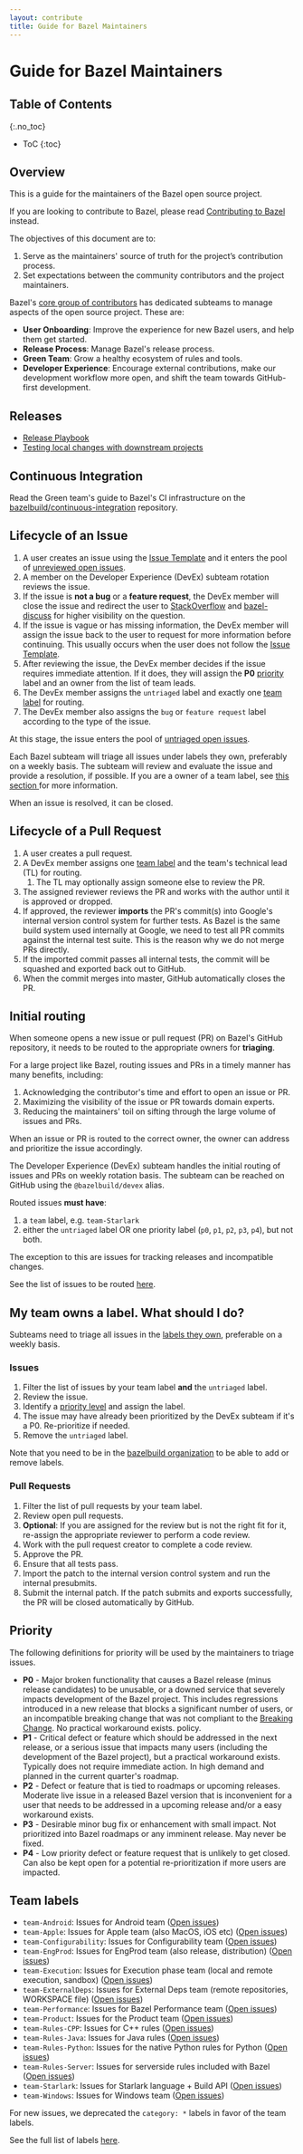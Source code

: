 ```yaml
---
layout: contribute
title: Guide for Bazel Maintainers
---
```


# Guide for Bazel Maintainers

## Table of Contents
{:.no_toc}

* ToC 
{:toc}

## Overview

This is a guide for the maintainers of the Bazel open source project.

If you are looking to contribute to Bazel, please read [Contributing to
Bazel](/contributing.html) instead.

The objectives of this document are to:

1. Serve as the maintainers' source of truth for the project’s contribution
   process.
1. Set expectations between the community contributors and the project
   maintainers.

Bazel's [core group of contributors](/governance.html) has dedicated subteams to
manage aspects of the open source project. These are:

* **User Onboarding**: Improve the experience for new Bazel users, and help them
  get started.
* **Release Process**: Manage Bazel's release process.
* **Green Team**: Grow a healthy ecosystem of rules and tools.
* **Developer Experience**: Encourage external contributions, make our
  development workflow more open, and shift the team towards GitHub-first
  development.

## Releases

* [Release Playbook](https://github.com/bazelbuild/continuous-integration/blob/master/docs/release-playbook.md)
* [Testing local changes with downstream projects](https://github.com/bazelbuild/continuous-integration/blob/master/docs/downstream-testing.md)

## Continuous Integration

Read the Green team's guide to Bazel's CI infrastructure on the
[bazelbuild/continuous-integration](https://github.com/bazelbuild/continuous-integration/blob/master/buildkite/README.md)
repository.

## Lifecycle of an Issue

1. A user creates an issue using the [Issue
   Template](https://github.com/bazelbuild/bazel/blob/master/ISSUE_TEMPLATE.md)
   and it enters the pool of [unreviewed open
   issues](https://github.com/bazelbuild/bazel/issues?utf8=%E2%9C%93&q=is%3Aissue+is%3Aopen+-label%3Auntriaged+-label%3Ap2+-label%3Ap1+-label%3Ap3+-label%3Ap4+-label%3Ateam-Starlark+-label%3Ateam-Rules-CPP+-label%3Ateam-Rules-Java+-label%3Ateam-Engprod++-label%3Ateam-Execution+-label%3Ateam-Product+-label%3Ateam-Android+-label%3Ateam-Apple+-label%3Ateam-ExternalDeps+-label%3Ateam-Configurability++-label%3Ateam-Performance+-label%3Ateam-EngProd++-label%3Ateam-Rules-Server+-label%3Ateam-Windows).
1. A member on the Developer Experience (DevEx) subteam rotation reviews the
   issue.
  1. If the issue is **not a bug** or a **feature request**, the DevEx member
     will close the issue and redirect the user to
     [StackOverflow](https://stackoverflow.com/questions/tagged/bazel) and
     [bazel-discuss](https://groups.google.com/forum/#!forum/bazel-discuss) for
     higher visibility on the question.
  1. If the issue is vague or has missing information, the DevEx member will
     assign the issue back to the user to request for more information before
     continuing. This usually occurs when the user does not follow the [Issue
     Template](https://github.com/bazelbuild/bazel/blob/master/ISSUE_TEMPLATE.md).
1. After reviewing the issue, the DevEx member decides if the issue requires
   immediate attention. If it does, they will assign the **P0**
   [priority](#priority) label and an owner from the list of team leads.
1. The DevEx member assigns the `untriaged` label and exactly one [team
   label](#team-labels) for routing.
1. The DevEx member also assigns the `bug` or `feature request` label according
   to the type of the issue.

At this stage, the issue enters the pool of [untriaged open
issues](https://github.com/bazelbuild/bazel/issues?q=is%3Aissue+is%3Aopen+label%3Auntriaged).

Each Bazel subteam will triage all issues under labels they own, preferably on a
weekly basis. The subteam will review and evaluate the issue and provide a
resolution, if possible. If you are a owner of a team label, see [this section
](maintainers-guide.html#my-team-owns-a-label-what-should-i-do) for more
information.

When an issue is resolved, it can be closed.

## Lifecycle of a Pull Request

1. A user creates a pull request.
1. A DevEx member assigns one [team label](#team-labels) and the team's
   technical lead (TL) for routing.
   1. The TL may optionally assign someone else to review the PR.
1. The assigned reviewer reviews the PR and works with the author until it is
   approved or dropped.
1. If approved, the reviewer **imports** the PR's commit(s) into Google's
   internal version control system for further tests. As Bazel is the same build
   system used internally at Google, we need to test all PR commits against the
   internal test suite. This is the reason why we do not merge PRs directly.
1. If the imported commit passes all internal tests, the commit will be squashed
   and exported back out to GitHub.
1. When the commit merges into master, GitHub automatically closes the PR.

## Initial routing

When someone opens a new issue or pull request (PR) on Bazel's GitHub
repository, it needs to be routed to the appropriate owners for **triaging**.

For a large project like Bazel, routing issues and PRs in a timely manner has
many benefits, including:

1. Acknowledging the contributor's time and effort to open an issue or PR.
1. Maximizing the visibility of the issue or PR towards domain experts.
1. Reducing the maintainers' toil on sifting through the large volume of issues
   and PRs.

When an issue or PR is routed to the correct owner, the owner can address and
prioritize the issue accordingly.

The Developer Experience (DevEx) subteam handles the initial routing of issues
and PRs on weekly rotation basis. The subteam can be reached on GitHub using the
`@bazelbuild/devex` alias.

Routed issues **must have**:

1. a `team` label, e.g. `team-Starlark`
2. either the `untriaged` label OR one priority label (`p0`, `p1`, `p2`, `p3`, `p4`), but not both.

The exception to this are issues for tracking releases and incompatible changes.

See the list of issues to be routed
[here](https://github.com/bazelbuild/bazel/issues?utf8=%E2%9C%93&q=is%3Aissue+is%3Aopen+-label%3Ap1+-label%3Ap2+-label%3Ap3+-label%3Ap4+-label%3Auntriaged+-label%3Ap0+-label%3Arelease+-label%3Aincompatible-change).

## My team owns a label. What should I do?

Subteams need to triage all issues in the [labels they own](#team-labels),
preferable on a weekly basis.

### Issues

1. Filter the list of issues by your team label **and** the `untriaged` label.
1. Review the issue.
1. Identify a [priority level](#priority) and assign the label.
  1. The issue may have already been prioritized by the DevEx subteam if it's a
     P0. Re-prioritize if needed.
1. Remove the `untriaged` label.

Note that you need to be in the [bazelbuild
organization](https://github.com/bazelbuild) to be able to add or remove labels.

### Pull Requests

1. Filter the list of pull requests by your team label.
1. Review open pull requests.
  1. **Optional**: If you are assigned for the review but is not the right fit
  for it, re-assign the appropriate reviewer to perform a code review.
1. Work with the pull request creator to complete a code review.
1. Approve the PR.
1. Ensure that all tests pass.
1. Import the patch to the internal version control system and run the internal
   presubmits.
1. Submit the internal patch. If the patch submits and exports successfully, the
   PR will be closed automatically by GitHub.

## Priority

The following definitions for priority will be used by the maintainers to triage
issues.

* **P0** - Major broken functionality that causes a Bazel release (minus release
  candidates) to be unusable, or a downed service that severely impacts
  development of the Bazel project. This includes regressions introduced in a
  new release that blocks a significant number of users, or an incompatible
  breaking change that was not compliant to the [Breaking
  Change](https://docs.google.com/document/d/1q5GGRxKrF_mnwtaPKI487P8OdDRh2nN7jX6U-FXnHL0/edit?pli=1#heading=h.ceof6vpkb3ik). No practical workaround exists.
  policy.
* **P1** - Critical defect or feature which should be addressed in the next
  release, or a serious issue that impacts many users (including the development
  of the Bazel project), but a practical workaround exists. Typically does not
  require immediate action. In high demand and planned in the current quarter's
  roadmap.
* **P2** - Defect or feature that is tied to roadmaps or upcoming releases.
  Moderate live issue in a released Bazel version that is inconvenient for a
  user that needs to be addressed in a upcoming release and/or a easy workaround
  exists.
* **P3** - Desirable minor bug fix or enhancement with small impact. Not
  prioritized into Bazel roadmaps or any imminent release. May never be fixed.
* **P4** - Low priority defect or feature request that is unlikely to get
  closed. Can also be kept open for a potential re-prioritization if more users
  are impacted.

## Team labels

* `team-Android`: Issues for Android team ([Open
  issues](https://github.com/bazelbuild/bazel/labels/team-Android))
* `team-Apple`: Issues for Apple team (also MacOS, iOS etc) ([Open
  issues](https://github.com/bazelbuild/bazel/labels/team-Apple))
* `team-Configurability`: Issues for Configurability team ([Open
  issues](https://github.com/bazelbuild/bazel/labels/team-Configurability))
* `team-EngProd`: Issues for EngProd team (also release, distribution) ([Open
  issues](https://github.com/bazelbuild/bazel/labels/team-EngProd))
* `team-Execution`: Issues for Execution phase team (local and remote execution,
  sandbox) ([Open
  issues](https://github.com/bazelbuild/bazel/labels/team-Execution))
* `team-ExternalDeps`: Issues for External Deps team (remote repositories,
  WORKSPACE file) ([Open
  issues](https://github.com/bazelbuild/bazel/labels/team-ExternalDeps))
* `team-Performance`: Issues for Bazel Performance team ([Open
  issues](https://github.com/bazelbuild/bazel/labels/team-Performance))
* `team-Product`: Issues for the Product team ([Open
  issues](https://github.com/bazelbuild/bazel/labels/team-Product))
* `team-Rules-CPP`: Issues for C++ rules ([Open
  issues](https://github.com/bazelbuild/bazel/labels/team-Rules-CPP))
* `team-Rules-Java`: Issues for Java rules ([Open
  issues](https://github.com/bazelbuild/bazel/labels/team-Rules-Java))
* `team-Rules-Python`: Issues for the native Python rules for Python ([Open
  issues](https://github.com/bazelbuild/bazel/labels/team-Python))
* `team-Rules-Server`: Issues for serverside rules included with Bazel ([Open
  issues](https://github.com/bazelbuild/bazel/labels/team-Server))
* `team-Starlark`: Issues for Starlark language + Build API ([Open
  issues](https://github.com/bazelbuild/bazel/labels/team-Starlark))
* `team-Windows`: Issues for Windows team ([Open
  issues](https://github.com/bazelbuild/bazel/labels/team-Windows))

For new issues, we deprecated the `category: *` labels in favor of the team labels.

See the full list of labels [here](https://github.com/bazelbuild/bazel/labels).
